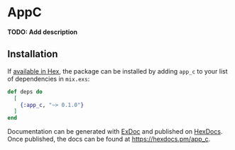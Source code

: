 # AppC

**TODO: Add description**

## Installation

If [available in Hex](https://hex.pm/docs/publish), the package can be installed
by adding `app_c` to your list of dependencies in `mix.exs`:

```elixir
def deps do
  [
    {:app_c, "~> 0.1.0"}
  ]
end
```

Documentation can be generated with [ExDoc](https://github.com/elixir-lang/ex_doc)
and published on [HexDocs](https://hexdocs.pm). Once published, the docs can
be found at <https://hexdocs.pm/app_c>.

